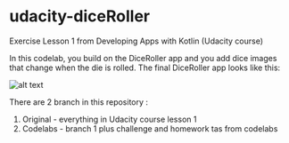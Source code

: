 # udacity-diceRoller
Exercise Lesson 1 from Developing Apps with Kotlin (Udacity course)

In this codelab, you build on the DiceRoller app and you add dice images that change when the die is rolled. The final DiceRoller app looks like this:

![alt text](https://codelabs.developers.google.com/codelabs/kotlin-android-training-images-compat/img/79276034b92bdf94.png)

There are 2 branch in this repository :
1. Original - everything in Udacity course lesson 1
2. Codelabs - branch 1 plus challenge and homework tas from codelabs
